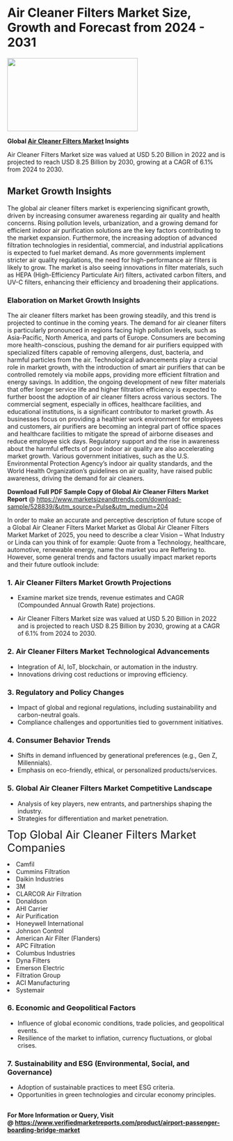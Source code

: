<H1>Air Cleaner Filters Market Size, Growth and Forecast from 2024 - 2031</H1><img class="aligncenter size-medium wp-image-584254" src="https://thirdeyenews.in/wp-content/uploads/2024/09/Global-Market-Research-300x168.jpeg" alt="" width="300" height="168" /><p><strong>Global&nbsp;<a href="https://www.marketsizeandtrends.com/download-sample/528839/&amp;utm_source=Pulse&amp;utm_medium=204">Air Cleaner Filters Market</a> Insights</strong></p><p>Air Cleaner Filters Market size was valued at USD 5.20 Billion in 2022 and is projected to reach USD 8.25 Billion by 2030, growing at a CAGR of 6.1% from 2024 to 2030.</p><p><h2>Market Growth Insights</h2> The global air cleaner filters market is experiencing significant growth, driven by increasing consumer awareness regarding air quality and health concerns. Rising pollution levels, urbanization, and a growing demand for efficient indoor air purification solutions are the key factors contributing to the market expansion. Furthermore, the increasing adoption of advanced filtration technologies in residential, commercial, and industrial applications is expected to fuel market demand. As more governments implement stricter air quality regulations, the need for high-performance air filters is likely to grow. The market is also seeing innovations in filter materials, such as HEPA (High-Efficiency Particulate Air) filters, activated carbon filters, and UV-C filters, enhancing their efficiency and broadening their applications. <h3>Elaboration on Market Growth Insights</h3> The air cleaner filters market has been growing steadily, and this trend is projected to continue in the coming years. The demand for air cleaner filters is particularly pronounced in regions facing high pollution levels, such as Asia-Pacific, North America, and parts of Europe. Consumers are becoming more health-conscious, pushing the demand for air purifiers equipped with specialized filters capable of removing allergens, dust, bacteria, and harmful particles from the air. Technological advancements play a crucial role in market growth, with the introduction of smart air purifiers that can be controlled remotely via mobile apps, providing more efficient filtration and energy savings. In addition, the ongoing development of new filter materials that offer longer service life and higher filtration efficiency is expected to further boost the adoption of air cleaner filters across various sectors. The commercial segment, especially in offices, healthcare facilities, and educational institutions, is a significant contributor to market growth. As businesses focus on providing a healthier work environment for employees and customers, air purifiers are becoming an integral part of office spaces and healthcare facilities to mitigate the spread of airborne diseases and reduce employee sick days. Regulatory support and the rise in awareness about the harmful effects of poor indoor air quality are also accelerating market growth. Various government initiatives, such as the U.S. Environmental Protection Agency’s indoor air quality standards, and the World Health Organization’s guidelines on air quality, have raised public awareness, driving the demand for air cleaners. </p><p><span class=""><strong>Download Full PDF Sample Copy of Global Air Cleaner Filters Market Report</strong> @ <a href="https://www.marketsizeandtrends.com/download-sample/528839/&amp;utm_source=Pulse&amp;utm_medium=204" target="_blank">https://www.marketsizeandtrends.com/download-sample/528839/&amp;utm_source=Pulse&amp;utm_medium=204</a></span></p><p>In order to make an accurate and perceptive description of future scope of a Global&nbsp;Air Cleaner Filters Market Market as Global&nbsp;Air Cleaner Filters Market Market of 2025, you need to describe a clear Vision &ndash; What Industry or Linda can you think of for example: Quote from a Technology, healthcare, automotive, renewable energy, name the market you are Reffering to. However, some general trends and factors usually impact market reports and their future outlook include:</p><h3>1.&nbsp;<strong>Air Cleaner Filters Market Growth Projections</strong></h3><ul><li>Examine market size trends, revenue estimates and CAGR (Compounded Annual Growth Rate) projections.</li><li><p>Air Cleaner Filters Market size was valued at USD 5.20 Billion in 2022 and is projected to reach USD 8.25 Billion by 2030, growing at a CAGR of 6.1% from 2024 to 2030.</p></li></ul><h3>2.&nbsp;<strong>Air Cleaner Filters Market Technological Advancements</strong></h3><ul><li>Integration of AI, IoT, blockchain, or automation in the industry.</li><li>Innovations driving cost reductions or improving efficiency.</li></ul><h3>3.&nbsp;<strong>Regulatory and Policy Changes</strong></h3><ul><li>Impact of global and regional regulations, including sustainability and carbon-neutral goals.</li><li>Compliance challenges and opportunities tied to government initiatives.</li></ul><h3>4.&nbsp;<strong>Consumer Behavior Trends</strong></h3><ul><li>Shifts in demand influenced by generational preferences (e.g., Gen Z, Millennials).</li><li>Emphasis on eco-friendly, ethical, or personalized products/services.</li></ul><h3>5.&nbsp;<strong>Global Air Cleaner Filters Market Competitive Landscape</strong></h3><ul><li>Analysis of key players, new entrants, and partnerships shaping the industry.</li><li>Strategies for differentiation and market penetration.</li></ul><p data-pm-slice="1 1 []"><span style="color: inherit; font-family: inherit; font-size: 25px;">Top Global Air Cleaner Filters Market Companies</span></p><div class="" data-test-id=""><p><li>Camfil</li><li> Cummins Filtration</li><li> Daikin Industries</li><li> 3M</li><li> CLARCOR Air Filtration</li><li> Donaldson</li><li> AHI Carrier</li><li> Air Purification</li><li> Honeywell International</li><li> Johnson Control</li><li> American Air Filter (Flanders)</li><li> APC Filtration</li><li> Columbus Industries</li><li> Dyna Filters</li><li> Emerson Electric</li><li> Filtration Group</li><li> ACI Manufacturing</li><li> Systemair</li></p></div><h3>6.&nbsp;<strong>Economic and Geopolitical Factors</strong></h3><ul><li>Influence of global economic conditions, trade policies, and geopolitical events.</li><li>Resilience of the market to inflation, currency fluctuations, or global crises.</li></ul><h3>7.&nbsp;<strong>Sustainability and ESG (Environmental, Social, and Governance)</strong></h3><ul><li>Adoption of sustainable practices to meet ESG criteria.</li><li>Opportunities in green technologies and circular economy principles.</li></ul><h2><strong style="font-size: 14px;">For More Information or Query, Visit @&nbsp;</strong><a style="background-color: #ffffff; font-size: 14px;" href="https://www.marketsizeandtrends.com/report/air-cleaner-filters-market/" target="_blank">https://www.verifiedmarketreports.com/product/airport-passenger-boarding-bridge-market</a></h2>

